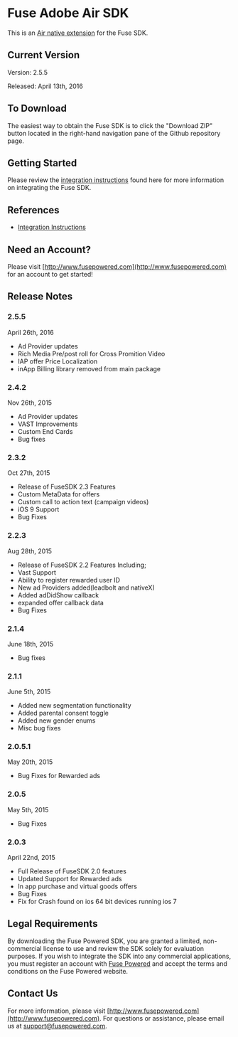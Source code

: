 # Fuse Adobe Air SDK

This is an [Air native extension](http://www.adobe.com/devnet/air/native-extensions-for-air.html) for the Fuse SDK.

## Current Version

Version: 2.5.5

Released: April 13th, 2016

## To Download
The easiest way to obtain the Fuse SDK is to click the "Download ZIP" button located in the right-hand navigation pane of the Github repository page.

## Getting Started

Please review the [integration instructions](http://wiki.fusepowered.com/index.php/Adobe_Air) found here for more information on integrating the Fuse SDK.

## References

* [Integration Instructions](http://wiki.fusepowered.com/index.php/Adobe_Air)

## Need an Account?
Please visit [http://www.fusepowered.com](http://www.fusepowered.com) for an account to get started!

## Release Notes

### 2.5.5
April 26th, 2016
* Ad Provider updates 
* Rich Media Pre/post roll for Cross Promition Video
* IAP offer Price Localization
* inApp Billing library removed from main package

### 2.4.2
Nov 26th, 2015
* Ad Provider updates
* VAST Improvements
* Custom End Cards
* Bug fixes

### 2.3.2
Oct 27th, 2015
* Release of FuseSDK 2.3 Features
* Custom MetaData for offers
* Custom call to action text (campaign videos)
* iOS 9 Support
* Bug Fixes

### 2.2.3
Aug 28th, 2015
* Release of FuseSDK 2.2 Features Including;
* Vast Support
* Ability to register rewarded user ID
* New ad Providers added(leadbolt and nativeX)
* Added adDidShow callback
* expanded offer callback data
* Bug Fixes

### 2.1.4
June 18th, 2015
* Bug fixes

### 2.1.1
June 5th, 2015
* Added new segmentation functionality
* Added parental consent toggle
* Added new gender enums
* Misc bug fixes

### 2.0.5.1
May 20th, 2015
* Bug Fixes for Rewarded ads

### 2.0.5
May 5th, 2015
* Bug Fixes

### 2.0.3
April 22nd, 2015
* Full Release of FuseSDK 2.0 features
* Updated Support for Rewarded ads
* In app purchase and virtual goods offers
* Bug Fixes
* Fix for Crash found on ios 64 bit devices running ios 7

## Legal Requirements
By downloading the Fuse Powered SDK, you are granted a limited, non-commercial license to use and review the SDK solely for evaluation purposes.  If you wish to integrate the SDK into any commercial applications, you must register an account with [Fuse Powered](https://www.fusepowered.com) and accept the terms and conditions on the Fuse Powered website.

## Contact Us
For more information, please visit [http://www.fusepowered.com](http://www.fusepowered.com). For questions or assistance, please email us at [support@fusepowered.com](mailto:support@fusepowered.com).
